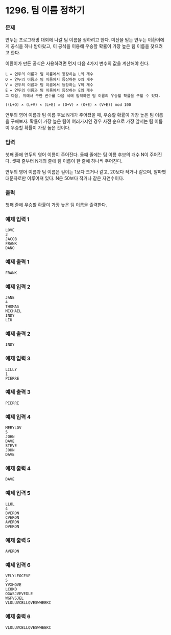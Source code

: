 # 1296. 팀 이름 정하기

### 문제
연두는 프로그래밍 대회에 나갈 팀 이름을 정하려고 한다. 미신을 믿는 연두는 이환이에게 공식을 하나 받아왔고, 이 공식을 이용해 우승할 확률이 가장 높은 팀 이름을 찾으려고 한다.

이환이가 만든 공식은 사용하려면 먼저 다음 4가지 변수의 값을 계산해야 한다.
```
L = 연두의 이름과 팀 이름에서 등장하는 L의 개수
O = 연두의 이름과 팀 이름에서 등장하는 O의 개수
V = 연두의 이름과 팀 이름에서 등장하는 V의 개수
E = 연두의 이름과 팀 이름에서 등장하는 E의 개수
그 다음, 위에서 구한 변수를 다음 식에 입력하면 팀 이름의 우승할 확률을 구할 수 있다.

((L+O) × (L+V) × (L+E) × (O+V) × (O+E) × (V+E)) mod 100
```
연두의 영어 이름과 팀 이름 후보 N개가 주어졌을 때, 우승할 확률이 가장 높은 팀 이름을 구해보자. 확률이 가장 높은 팀이 여러가지인 경우 사전 순으로 가장 앞서는 팀 이름이 우승할 확률이 가장 높은 것이다.

### 입력
첫째 줄에 연두의 영어 이름이 주어진다. 둘째 줄에는 팀 이름 후보의 개수 N이 주어진다. 셋째 줄부터 N개의 줄에 팀 이름이 한 줄에 하나씩 주어진다.

연두의 영어 이름과 팀 이름은 길이는 1보다 크거나 같고, 20보다 작거나 같으며, 알파벳 대문자로만 이루어져 있다. N은 50보다 작거나 같은 자연수이다.

### 출력
첫째 줄에 우승할 확률이 가장 높은 팀 이름을 출력한다.

### 예제 입력 1 
```
LOVE
3
JACOB
FRANK
DANO
```
### 예제 출력 1 
```
FRANK
```
### 예제 입력 2 
```
JANE
4
THOMAS
MICHAEL
INDY
LIU
```
### 예제 출력 2 
```
INDY
```
### 예제 입력 3 
```
LILLY
1
PIERRE
```
### 예제 출력 3 
```
PIERRE
```
### 예제 입력 4 
```
MERYLOV
5
JOHN
DAVE
STEVE
JOHN
DAVE
```
### 예제 출력 4 
```
DAVE
```
### 예제 입력 5 
```
LLOL
4
BVERON
CVERON
AVERON
DVERON
```
### 예제 출력 5 
```
AVERON
```
### 예제 입력 6 
```
VELYLEOCEVE
5
YVXHOVE
LCOKO
OGWSJVEVEDLE
WGFVSJEL
VLOLUVCBLLQVESWHEEKC
```
### 예제 출력 6 
```
VLOLUVCBLLQVESWHEEKC
```
